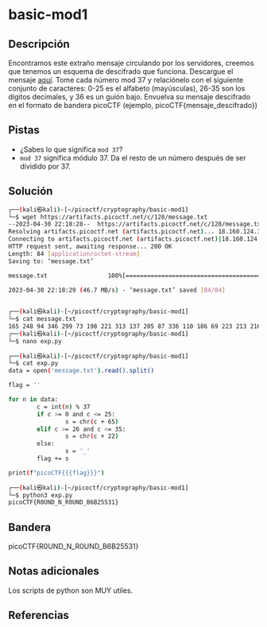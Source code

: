 # basic-mod1

## Descripción
Encontramos este extraño mensaje circulando por los servidores, creemos que tenemos un esquema de descifrado que funciona.
Descargue el mensaje [aquí](https://artifacts.picoctf.net/c/128/message.txt).
Tome cada número mod 37 y relaciónelo con el siguiente conjunto de caracteres: 0-25 es el alfabeto (mayúsculas), 26-35 son los dígitos decimales, y 36 es un guión bajo. Envuelva su mensaje descifrado en el formato de bandera picoCTF (ejemplo, picoCTF{mensaje_descifrado})

## Pistas
- ¿Sabes lo que significa `mod 37`?
- `mod 37` significa módulo 37. Da el resto de un número después de ser dividido por 37.

## Solución
```bash
┌──(kali㉿kali)-[~/picoctf/cryptography/basic-mod1]
└─$ wget https://artifacts.picoctf.net/c/128/message.txt                                   
--2023-04-30 22:18:28--  https://artifacts.picoctf.net/c/128/message.txt
Resolving artifacts.picoctf.net (artifacts.picoctf.net)... 18.160.124.34, 18.160.124.108, 18.160.124.38, ...
Connecting to artifacts.picoctf.net (artifacts.picoctf.net)|18.160.124.34|:443... connected.
HTTP request sent, awaiting response... 200 OK
Length: 84 [application/octet-stream]
Saving to: ‘message.txt’

message.txt                 100%[===========================================>]      84  --.-KB/s    in 0s      

2023-04-30 22:18:29 (46.7 MB/s) - ‘message.txt’ saved [84/84]

                                                                                                                
┌──(kali㉿kali)-[~/picoctf/cryptography/basic-mod1]
└─$ cat message.txt 
165 248 94 346 299 73 198 221 313 137 205 87 336 110 186 69 223 213 216 216 177 138                                                                                                                 
┌──(kali㉿kali)-[~/picoctf/cryptography/basic-mod1]
└─$ nano exp.py
                                                                                                                
┌──(kali㉿kali)-[~/picoctf/cryptography/basic-mod1]
└─$ cat exp.py    
data = open('message.txt').read().split()

flag = ''

for n in data:
        c = int(n) % 37
        if c >= 0 and c <= 25:
                s = chr(c + 65)
        elif c >= 26 and c <= 35:
                s = chr(c + 22)
        else:
                s = '_'
        flag += s

print(f"picoCTF{{{flag}}}")
                                                                                                                
┌──(kali㉿kali)-[~/picoctf/cryptography/basic-mod1]
└─$ python3 exp.py
picoCTF{R0UND_N_R0UND_B6B25531}
```

## Bandera
picoCTF{R0UND_N_R0UND_B6B25531}

## Notas adicionales
Los scripts de python son MUY utiles.

## Referencias
